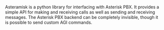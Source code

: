 Asteramisk is a python library for interfacing with Asterisk PBX.
It provides a simple API for making and receiving calls as well as sending and receiving messages.
The Asterisk PBX backend can be completely invisible, though it is possible to send custom AGI commands.
